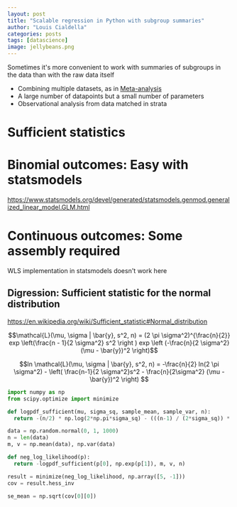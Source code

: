 ```yaml
---
layout: post
title: "Scalable regression in Python with subgroup summaries"
author: "Louis Cialdella"
categories: posts
tags: [datascience]
image: jellybeans.png
---
```


Sometimes it's more convenient to work with summaries of subgroups in the data than with the raw data itself

- Combining multiple datasets, as in [Meta-analysis](https://en.wikipedia.org/wiki/Meta-analysis)
- A large number of datapoints but a small number of parameters
- Observational analysis from data matched in strata

# Sufficient statistics

# Binomial outcomes: Easy with statsmodels

https://www.statsmodels.org/devel/generated/statsmodels.genmod.generalized_linear_model.GLM.html

# Continuous outcomes: Some assembly required

WLS implementation in statsmodels doesn't work here

## Digression: Sufficient statistic for the normal distribution

https://en.wikipedia.org/wiki/Sufficient_statistic#Normal_distribution

$$\mathcal{L}(\mu, \sigma | \bar{y}, s^2, n) = (2 \pi \sigma^2)^{\frac{n}{2}} exp \left(\frac{n - 1}{2 \sigma^2} s^2 \right ) exp \left (-\frac{n}{2 \sigma^2} (\mu - \bar{y})^2 \right)$$

$$ln \mathcal{L}(\mu, \sigma | \bar{y}, s^2, n) = -\frac{n}{2} ln(2 \pi \sigma^2) - \left( \frac{n-1}{2 \sigma^2}s^2 - \frac{n}{2\sigma^2} (\mu - \bar{y})^2 \right) $$

```python
import numpy as np
from scipy.optimize import minimize

def logpdf_sufficient(mu, sigma_sq, sample_mean, sample_var, n):
  return -(n/2) * np.log(2*np.pi*sigma_sq) - (((n-1) / (2*sigma_sq)) * sample_var) - ((n / (2*sigma_sq)) * (mu - sample_mean)**2) 

data = np.random.normal(0, 1, 1000)
n = len(data)
m, v = np.mean(data), np.var(data)

def neg_log_likelihood(p):
  return -logpdf_sufficient(p[0], np.exp(p[1]), m, v, n)

result = minimize(neg_log_likelihood, np.array([5, -1]))
cov = result.hess_inv

se_mean = np.sqrt(cov[0][0])
```
